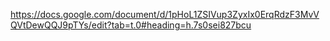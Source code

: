 https://docs.google.com/document/d/1pHoL1ZSIVup3ZyxIx0ErqRdzF3MvVQVtDewQQJ9pTYs/edit?tab=t.0#heading=h.7s0sei827bcu